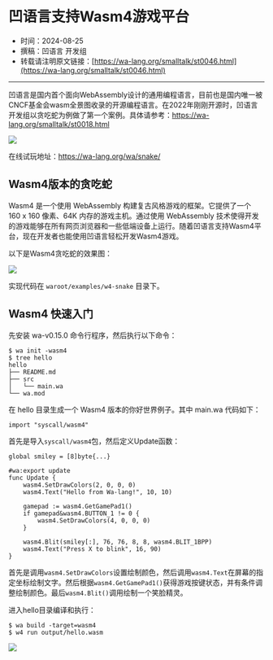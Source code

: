 # 凹语言支持Wasm4游戏平台

- 时间：2024-08-25
- 撰稿：凹语言 开发组
- 转载请注明原文链接：[https://wa-lang.org/smalltalk/st0046.html](https://wa-lang.org/smalltalk/st0046.html)

---

凹语言是国内首个面向WebAssembly设计的通用编程语言，目前也是国内唯一被CNCF基金会wasm全景图收录的开源编程语言。在2022年刚刚开源时，凹语言开发组以贪吃蛇为例做了第一个案例。具体请参考：https://wa-lang.org/smalltalk/st0018.html

![](/st0018-01.png)

在线试玩地址：https://wa-lang.org/wa/snake/

## Wasm4版本的贪吃蛇

Wasm4 是一个使用 WebAssembly 构建复古风格游戏的框架。它提供了一个 160 x 160 像素、64K 内存的游戏主机。通过使用 WebAssembly 技术使得开发的游戏能够在所有网页浏览器和一些低端设备上运行。随着凹语言支持Wasm4平台，现在开发者也能使用凹语言轻松开发Wasm4游戏。

以下是Wasm4贪吃蛇的效果图：

![](/st0046-01.png)

实现代码在 `waroot/examples/w4-snake` 目录下。

## Wasm4 快速入门

先安装 wa-v0.15.0 命令行程序，然后执行以下命令：

```
$ wa init -wasm4
$ tree hello
hello
├── README.md
├── src
│   └── main.wa
└── wa.mod
```

在 hello 目录生成一个 Wasm4 版本的你好世界例子。其中 main.wa 代码如下：

```wa
import "syscall/wasm4"
```

首先是导入`syscall/wasm4`包，然后定义Update函数：

```wa
global smiley = [8]byte{...}

#wa:export update
func Update {
	wasm4.SetDrawColors(2, 0, 0, 0)
	wasm4.Text("Hello from Wa-lang!", 10, 10)

	gamepad := wasm4.GetGamePad1()
	if gamepad&wasm4.BUTTON_1 != 0 {
		wasm4.SetDrawColors(4, 0, 0, 0)
	}

	wasm4.Blit(smiley[:], 76, 76, 8, 8, wasm4.BLIT_1BPP)
	wasm4.Text("Press X to blink", 16, 90)
}
```

首先是调用`wasm4.SetDrawColors`设置绘制颜色，然后调用`wasm4.Text`在屏幕的指定坐标绘制文字。然后根据`wasm4.GetGamePad1()`获得游戏按键状态，并有条件调整绘制颜色。最后`wasm4.Blit()`调用绘制一个笑脸精灵。

进入hello目录编译和执行：

```
$ wa build -target=wasm4
$ w4 run output/hello.wasm
```

![](/st0046-02.png)

